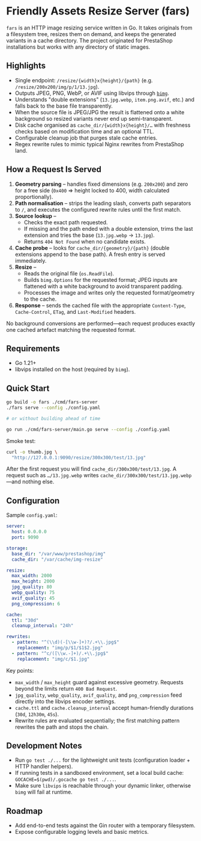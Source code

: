 # Friendly Assets Resize Server (fars)

`fars` is an HTTP image resizing service written in Go. It takes originals from a filesystem tree, resizes them on demand, and keeps the generated variants in a cache directory. The project originated for PrestaShop installations but works with any directory of static images.

## Highlights

- Single endpoint: `/resize/{width}x{height}/{path}` (e.g. `/resize/200x200/img/p/1/13.jpg`).
- Outputs JPEG, PNG, WebP, or AVIF using libvips through [`bimg`](https://github.com/h2non/bimg).
- Understands "double extensions" (`13.jpg.webp`, `item.png.avif`, etc.) and falls back to the base file transparently.
- When the source file is JPEG/JPG the result is flattened onto a white background so resized variants never end up semi-transparent.
- Disk cache organised as `cache_dir/{width}x{height}/…` with freshness checks based on modification time and an optional TTL.
- Configurable cleanup job that purges stale cache entries.
- Regex rewrite rules to mimic typical Nginx rewrites from PrestaShop land.

## How a Request Is Served

1. **Geometry parsing** – handles fixed dimensions (e.g. `200x200`) and zero for a free side (`0x400` ⇒ height locked to 400, width calculated proportionally).
2. **Path normalisation** – strips the leading slash, converts path separators to `/`, and executes the configured rewrite rules until the first match.
3. **Source lookup** –
   - Checks the exact path requested.
   - If missing and the path ended with a double extension, trims the last extension and tries the base (`13.jpg.webp` → `13.jpg`).
   - Returns `404 Not Found` when no candidate exists.
4. **Cache probe** – looks for `cache_dir/{geometry}/{path}` (double extensions append to the base path). A fresh entry is served immediately.
5. **Resize** –
   - Reads the original file (`os.ReadFile`).
   - Builds `bimg.Options` for the requested format; JPEG inputs are flattened with a white background to avoid transparent padding.
   - Processes the image and writes only the requested format/geometry to the cache.
6. **Response** – sends the cached file with the appropriate `Content-Type`, `Cache-Control`, `ETag`, and `Last-Modified` headers.

No background conversions are performed—each request produces exactly one cached artefact matching the requested format.

## Requirements

- Go 1.21+
- libvips installed on the host (required by `bimg`).

## Quick Start

```bash
go build -o fars ./cmd/fars-server
./fars serve --config ./config.yaml

# or without building ahead of time

go run ./cmd/fars-server/main.go serve --config ./config.yaml
```

Smoke test:

```bash
curl -o thumb.jpg \
  "http://127.0.0.1:9090/resize/300x300/test/13.jpg"
```

After the first request you will find `cache_dir/300x300/test/13.jpg`. A request such as `…/13.jpg.webp` writes `cache_dir/300x300/test/13.jpg.webp`—and nothing else.

## Configuration

Sample `config.yaml`:

```yaml
server:
  host: 0.0.0.0
  port: 9090

storage:
  base_dir: "/var/www/prestashop/img"
  cache_dir: "/var/cache/img-resize"

resize:
  max_width: 2000
  max_height: 2000
  jpg_quality: 80
  webp_quality: 75
  avif_quality: 45
  png_compression: 6

cache:
  ttl: "30d"
  cleanup_interval: "24h"

rewrites:
  - pattern: "^(\\d)(-[\\w-]+)?/.+\\.jpg$"
    replacement: "img/p/$1/$1$2.jpg"
  - pattern: "^c/([\\w.-]+)/.+\\.jpg$"
    replacement: "img/c/$1.jpg"
```

Key points:

- `max_width` / `max_height` guard against excessive geometry. Requests beyond the limits return `400 Bad Request`.
- `jpg_quality`, `webp_quality`, `avif_quality`, and `png_compression` feed directly into the libvips encoder settings.
- `cache.ttl` and `cache.cleanup_interval` accept human-friendly durations (`30d`, `12h30m`, `45s`).
- Rewrite rules are evaluated sequentially; the first matching pattern rewrites the path and stops the chain.

## Development Notes

- Run `go test ./...` for the lightweight unit tests (configuration loader + HTTP handler helpers).
- If running tests in a sandboxed environment, set a local build cache: `GOCACHE=$(pwd)/.gocache go test ./...`.
- Make sure `libvips` is reachable through your dynamic linker, otherwise `bimg` will fail at runtime.

## Roadmap

- Add end-to-end tests against the Gin router with a temporary filesystem.
- Expose configurable logging levels and basic metrics.
